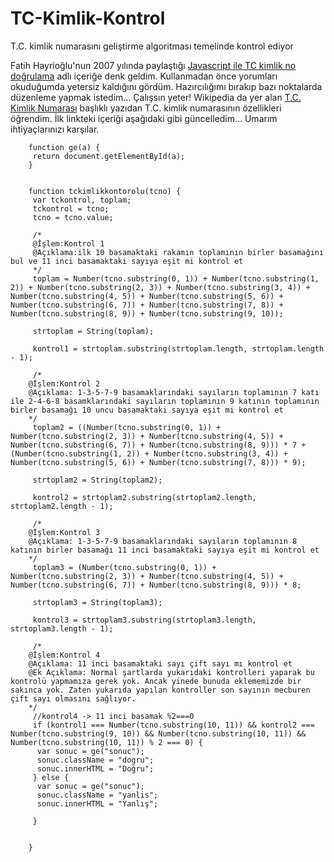 # TC-Kimlik-Kontrol
T.C. kimlik numarasını geliştirme algoritması temelinde kontrol ediyor

Fatih Hayrioğlu'nun 2007 yılında paylaştığı [Javascript ile TC kimlik no doğrulama](https://fatihhayrioglu.com/javascript-ile-tc-kimlik-no-dogrulama/) adlı içeriğe denk geldim. Kullanmadan önce yorumları okuduğumda yetersiz kaldığını gördüm. Hazırcılığımı bırakıp bazı noktalarda düzenleme yapmak istedim... Çalışsın yeter!
Wikipedia da yer alan [T.C. Kimlik Numarası](https://tr.wikipedia.org/wiki/T.C._Kimlik_Numaras%C4%B1) başlıklı yazıdan T.C. kimlik numarasının özellikleri öğrendim. İlk linkteki içeriği aşağıdaki gibi güncelledim...
Umarım ihtiyaçlarınızı karşılar.

      

        function ge(a) {
         return document.getElementById(a);
        }
        
        
        function tckimlikkontorolu(tcno) {
         var tckontrol, toplam;
         tckontrol = tcno;
         tcno = tcno.value;
         
         /* 
         @İşlem:Kontrol 1
         @Açıklama:ilk 10 basamaktaki rakamın toplamının birler basamağını bul ve 11 inci basamaktaki sayıya eşit mi kontrol et
         */
         toplam = Number(tcno.substring(0, 1)) + Number(tcno.substring(1, 2)) + Number(tcno.substring(2, 3)) + Number(tcno.substring(3, 4)) + Number(tcno.substring(4, 5)) + Number(tcno.substring(5, 6)) + Number(tcno.substring(6, 7)) + Number(tcno.substring(7, 8)) + Number(tcno.substring(8, 9)) + Number(tcno.substring(9, 10));
        
         strtoplam = String(toplam);
        
         kontrol1 = strtoplam.substring(strtoplam.length, strtoplam.length - 1);
        
         /* 
        @İşlem:Kontrol 2
        @Açıklama: 1-3-5-7-9 basamaklarındaki sayıların toplamının 7 katı ile 2-4-6-8 basamklarındaki sayıların toplamının 9 katının toplamının birler basamağı 10 uncu basamaktaki sayıya eşit mi kontrol et
        */
         toplam2 = ((Number(tcno.substring(0, 1)) + Number(tcno.substring(2, 3)) + Number(tcno.substring(4, 5)) + Number(tcno.substring(6, 7)) + Number(tcno.substring(8, 9))) * 7 + (Number(tcno.substring(1, 2)) + Number(tcno.substring(3, 4)) + Number(tcno.substring(5, 6)) + Number(tcno.substring(7, 8))) * 9);
        
         strtoplam2 = String(toplam2);
        
         kontrol2 = strtoplam2.substring(strtoplam2.length, strtoplam2.length - 1);
        
         /* 
        @İşlem:Kontrol 3
        @Açıklama: 1-3-5-7-9 basamaklarındaki sayıların toplamının 8 katının birler basamağı 11 inci basamaktaki sayıya eşit mi kontrol et
        */
         toplam3 = (Number(tcno.substring(0, 1)) + Number(tcno.substring(2, 3)) + Number(tcno.substring(4, 5)) + Number(tcno.substring(6, 7)) + Number(tcno.substring(8, 9))) * 8;
        
         strtoplam3 = String(toplam3);
        
         kontrol3 = strtoplam3.substring(strtoplam3.length, strtoplam3.length - 1);
        
         /* 
        @İşlem:Kontrol 4
        @Açıklama: 11 inci basamaktaki sayı çift sayı mı kontrol et
        @Ek Açıklama: Normal şartlarda yukarıdaki kontrolleri yaparak bu kontrolü yapmamıza gerek yok. Ancak yinede bunuda eklememizde bir sakınca yok. Zaten yukarıda yapılan kontroller son sayının mecburen çift sayı olmasını sağlıyor.
        */
         //kontrol4 -> 11 inci basamak %2===0
         if (kontrol1 === Number(tcno.substring(10, 11)) && kontrol2 === Number(tcno.substring(9, 10)) && Number(tcno.substring(10, 11)) && Number(tcno.substring(10, 11)) % 2 === 0) {
          var sonuc = ge("sonuc");
          sonuc.className = "dogru";
          sonuc.innerHTML = "Doğru";
         } else {
          var sonuc = ge("sonuc");
          sonuc.className = "yanlis";
          sonuc.innerHTML = "Yanlış";
        
         }
        
        
        }
